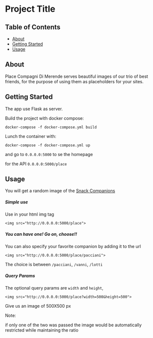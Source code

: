 # Project Title

## Table of Contents

- [About](#about)
- [Getting Started](#getting_started)
- [Usage](#usage)

## About <a name = "about"></a>

Place Compagni Di Merende serves beautiful images of our trio of best friends, 
for the purpose of using them as placeholders for your sites.

## Getting Started <a name = "getting_started"></a>

The app use Flask as server.


Build the project with docker compose: 

`docker-compose -f docker-compose.yml build`


Lunch the container with:

`docker-compose -f docker-compose.yml up`


and go to `0.0.0.0:5000` to se the homepage

for the API `0.0.0.0:5000/place`


## Usage <a name = "usage"></a>

You will get a random image of the [Snack Companions](https://en.wikipedia.org/wiki/Monster_of_Florence)

##### Simple use

Use in your html img tag

`<img src="http://0.0.0.0:5000/place">`

##### You can have one! Go on, choose!!

You can also specify your favorite companion by adding it to the url

`<img src="http://0.0.0.0:5000/place/pacciani">`

The choice is between `/pacciani`, `/vanni`, `/lotti`

##### Query Params

The optional query params are `width` and `height`,


`<img src="http://0.0.0.0:5000/place?width=500&height=500">`

Give us an image of 500X500 px

Note: 

if only one of the two was passed the image would be automatically restricted while maintaining the ratio

